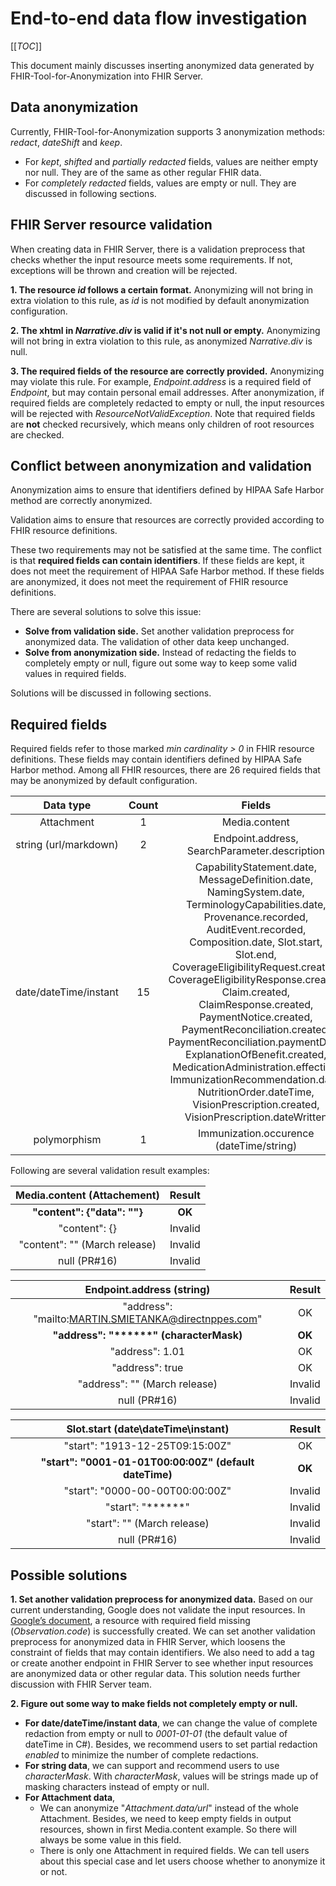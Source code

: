 # End-to-end data flow investigation
[[_TOC_]]

This document mainly discusses inserting anonymized data generated by FHIR-Tool-for-Anonymization into FHIR Server.

## Data anonymization
Currently, FHIR-Tool-for-Anonymization supports 3 anonymization methods: _redact_, _dateShift_ and _keep_.
- For _kept_, _shifted_ and _partially redacted_ fields, values are neither empty nor null.
They are of the same as other regular FHIR data.
- For _completely redacted_ fields, values are empty or null.
They are discussed in following sections.

## FHIR Server resource validation
When creating data in FHIR Server, there is a validation preprocess that checks whether the input resource meets some requirements.
If not, exceptions will be thrown and creation will be rejected.

**1. The resource _id_ follows a certain format.**
Anonymizing will not bring in extra violation to this rule, as _id_ is not modified by default anonymization configuration.

**2. The xhtml in _Narrative.div_ is valid if it's not null or empty.**
Anonymizing will not bring in extra violation to this rule, as anonymized _Narrative.div_ is null.

**3. The required fields of the resource are correctly provided.**
Anonymizing may violate this rule.
For example, _Endpoint.address_ is a required field of _Endpoint_, but may contain personal email addresses.
After anonymization, if required fields are completely redacted to empty or null, the input resources will be rejected with  _ResourceNotValidException_.
Note that required fields are **not** checked recursively, which means only children of root resources are checked.

## Conflict between anonymization and validation
Anonymization aims to ensure that identifiers defined by HIPAA Safe Harbor method are correctly anonymized.

Validation aims to ensure that resources are correctly provided according to FHIR resource definitions.

These two requirements may not be satisfied at the same time.
The conflict is that **required fields can contain identifiers**.
If these fields are kept, it does not meet the requirement of HIPAA Safe Harbor method.
If these fields are anonymized, it does not meet the requirement of FHIR resource definitions.

There are several solutions to solve this issue:
- **Solve from validation side.**
Set another validation preprocess for anonymized data.
The validation of other data keep unchanged. 
- **Solve from anonymization side.**
Instead of redacting the fields to completely empty or null, figure out some way to keep some valid values in required fields.

Solutions will be discussed in following sections.

## Required fields
Required fields refer to those marked _min cardinality > 0_ in FHIR resource definitions.
These fields may contain identifiers defined by HIPAA Safe Harbor method.
Among all FHIR resources, there are 26 required fields that may be anonymized by default configuration.

|Data type|Count|Fields|
|:-:|:-:|:-:|
|Attachment|1|Media.content|
|string (url/markdown)|2|Endpoint.address, SearchParameter.description|
|date/dateTime/instant|15|CapabilityStatement.date, MessageDefinition.date, NamingSystem.date, TerminologyCapabilities.date, Provenance.recorded, AuditEvent.recorded, Composition.date, Slot.start, Slot.end, CoverageEligibilityRequest.created, CoverageEligibilityResponse.created, Claim.created, ClaimResponse.created, PaymentNotice.created, PaymentReconciliation.created, PaymentReconciliation.paymentDate, ExplanationOfBenefit.created, MedicationAdministration.effective, ImmunizationRecommendation.date, NutritionOrder.dateTime, VisionPrescription.created, VisionPrescription.dateWritten|
|polymorphism|1|Immunization.occurence (dateTime/string)|

Following are several validation result examples:

|Media.content (Attachement)|Result|
|:-:|:-:|
|**"content": \{"data": ""\}**|**OK**|
|"content": \{\}|Invalid|
|"content": "" (March release)|Invalid|
|null (PR#16)|Invalid|

|Endpoint.address (string)|Result|
|:-:|:-:|
|"address": "mailto:MARTIN.SMIETANKA@directnppes.com"|OK|
|**"address": "\*\*\*\*\*\*" (characterMask)**|**OK**|
|"address": 1.01|OK|
|"address": true|OK|
|"address": "" (March release)|Invalid|
|null (PR#16)|Invalid|

|Slot.start (date\dateTime\instant)|Result|
|:-:|:-:|
|"start": "1913-12-25T09:15:00Z"|OK|
|**"start": "0001-01-01T00:00:00Z" (default dateTime)**|**OK**|
|"start": "0000-00-00T00:00:00Z"|Invalid|
|"start": "******"|Invalid|
|"start": "" (March release)|Invalid|
|null (PR#16)|Invalid|

## Possible solutions
**1. Set another validation preprocess for anonymized data.**
Based on our current understanding, Google does not validate the input resources.
In [Google’s document](https://cloud.google.com/healthcare/docs/how-tos/fhir-resources), a resource with required field missing (_Observation.code_) is successfully created.
We can set another validation preprocess for anonymized data in FHIR Server, which loosens the constraint of fields that may contain identifiers.
We also need to add a tag or create another endpoint in FHIR Server to see whether input resources are anonymized data or other regular data.
This solution needs further discussion with FHIR Server team.

**2. Figure out some way to make fields not completely empty or null.**
- **For date/dateTime/instant data**, we can change the value of complete redaction from empty or null to _0001-01-01_ (the default value of dateTime in C#).
Besides, we recommend users to set partial redaction _enabled_ to minimize the number of complete redactions.
- **For string data**, we can support and recommend users to use _characterMask_.
With _characterMask_, values will be strings made up of masking characters instead of empty or null.
- **For Attachment data**,
  - We can anonymize "_Attachment.data/url_" instead of the whole Attachment.
Besides, we need to keep empty fields in output resources, shown in first Media.content example.
So there will always be some value in this field.
  - There is only one Attachment in required fields.
We can tell users about this special case and let users choose whether to anonymize it or not.

